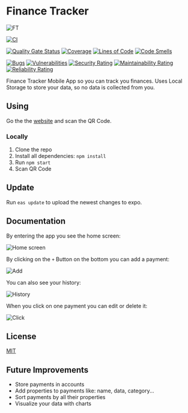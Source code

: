# Finance Tracker

![FT](app/assets/readmeIcon.png)

[![CI](https://github.com/Raboro/finance-tracker/actions/workflows/ci.yml/badge.svg)](https://github.com/Raboro/finance-tracker/actions/workflows/ci.yml)

[![Quality Gate Status](https://sonarcloud.io/api/project_badges/measure?project=Raboro_finance-tracker&metric=alert_status)](https://sonarcloud.io/summary/new_code?id=Raboro_finance-tracker)
[![Coverage](https://sonarcloud.io/api/project_badges/measure?project=Raboro_finance-tracker&metric=coverage)](https://sonarcloud.io/summary/new_code?id=Raboro_finance-tracker)
[![Lines of Code](https://sonarcloud.io/api/project_badges/measure?project=Raboro_finance-tracker&metric=ncloc)](https://sonarcloud.io/summary/new_code?id=Raboro_finance-tracker)
[![Code Smells](https://sonarcloud.io/api/project_badges/measure?project=Raboro_finance-tracker&metric=code_smells)](https://sonarcloud.io/summary/new_code?id=Raboro_finance-tracker)

[![Bugs](https://sonarcloud.io/api/project_badges/measure?project=Raboro_finance-tracker&metric=bugs)](https://sonarcloud.io/summary/new_code?id=Raboro_finance-tracker)
[![Vulnerabilities](https://sonarcloud.io/api/project_badges/measure?project=Raboro_finance-tracker&metric=vulnerabilities)](https://sonarcloud.io/summary/new_code?id=Raboro_finance-tracker)
[![Security Rating](https://sonarcloud.io/api/project_badges/measure?project=Raboro_finance-tracker&metric=security_rating)](https://sonarcloud.io/summary/new_code?id=Raboro_finance-tracker)
[![Maintainability Rating](https://sonarcloud.io/api/project_badges/measure?project=Raboro_finance-tracker&metric=sqale_rating)](https://sonarcloud.io/summary/new_code?id=Raboro_finance-tracker)
[![Reliability Rating](https://sonarcloud.io/api/project_badges/measure?project=Raboro_finance-tracker&metric=reliability_rating)](https://sonarcloud.io/summary/new_code?id=Raboro_finance-tracker)


Finance Tracker Mobile App so you can track you finances. Uses Local Storage to store your data, so no data is collected from you.

## Using

Go the the [website](https://expo.dev/@raboro/financetracker) and scan the QR Code.

### Locally
1. Clone the repo
2. Install all dependencies: ``npm install``
3. Run ``npm start`` 
4. Scan QR Code 

## Update
Run ``eas update`` to upload the newest changes to expo.

## Documentation

By entering the app you see the home screen:

![Home screen](app/assets/home.jpg)

By clicking on the ``+`` Button on the bottom you can add a payment:

![Add](app/assets/add.jpg)

You can also see your history:

![History](app/assets/history.jpg)

When you click on one payment you can edit or delete it:

![Click](app/assets/onClick.jpg)
## License 
[MIT](https://opensource.org/license/mit/)

## Future Improvements
- Store payments in accounts
- Add properties to payments like: name, data, category...
- Sort payments by all their properties
- Visualize your data with charts